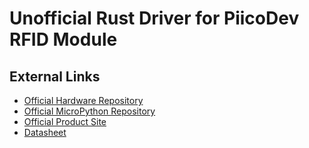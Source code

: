 [Official Hardware Repository]: https://github.com/CoreElectronics/CE-PiicoDev-RFID-Module
[Official MicroPython Repository]: https://github.com/CoreElectronics/CE-PiicoDev-RFID-MicroPython-Module
[Official Product Site]: https://piico.dev/p16
[Datasheet]: https://github.com/CoreElectronics/CE-PiicoDev-RFID-Module/raw/main/Documents/MFRC522.pdf

# Unofficial Rust Driver for PiicoDev RFID Module

## External Links

- [Official Hardware Repository]
- [Official MicroPython Repository]
- [Official Product Site]
- [Datasheet]
